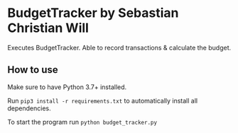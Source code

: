 # BudgetTracker by Sebastian Christian Will

Executes BudgetTracker. Able to record transactions & calculate the budget.

## How to use

Make sure to have Python 3.7+ installed.

Run `pip3 install -r requirements.txt` to automatically install all dependencies.

To start the program run `python budget_tracker.py`
